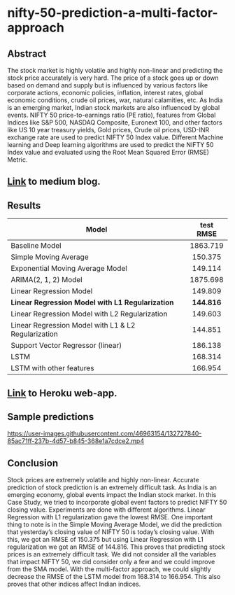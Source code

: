 # nifty-50-prediction-a-multi-factor-approach

## Abstract

The stock market is highly volatile and highly non-linear and predicting the stock price accurately is very hard. The price of a stock goes up or down based on demand and supply but is influenced by various factors like corporate actions, economic policies, inflation, interest rates, global economic conditions, crude oil prices, war, natural calamities, etc. As India is an emerging market, Indian stock markets are also influenced by global events. NIFTY 50 price-to-earnings ratio (PE ratio), features from Global Indices like S&P 500, NASDAQ Composite, Euronext 100, and other factors like US 10 year treasury yields, Gold prices, Crude oil prices, USD-INR exchange rate are used to predict NIFTY 50 Index value. Different Machine learning and Deep learning algorithms are used to predict the NIFTY 50 Index value and evaluated using the Root Mean Squared Error (RMSE) Metric.

## [Link](https://binginagesh.medium.com/nifty-50-index-prediction-a-multi-factor-based-approach-224d60a43d23) to medium blog.

## Results

| Model        | test RMSE           |
| ------------- |:-------------:|
|  Baseline Model    | 1863.719 |
| Simple Moving Average      | 150.375      |
| Exponential Moving Average Model | 149.114      |
|  ARIMA(2, 1, 2) Model    | 1875.698 |
| Linear Regression Model      | 149.809      |
| **Linear Regression Model with L1 Regularization** | **144.816**      |
|  Linear Regression Model with L2 Regularization    | 149.603 |
| Linear Regression Model with L1 & L2 Regularization      | 144.851      |
| Support Vector Regressor (linear) | 186.138      |
| LSTM      | 168.314      |
| LSTM with other features | 166.954      |

## [Link](https://nifty-50-prediction.herokuapp.com/) to Heroku web-app.

## Sample predictions
https://user-images.githubusercontent.com/46963154/132727840-85ac71ff-237b-4d57-b845-368e1a7cdce2.mp4


## Conclusion

Stock prices are extremely volatile and highly non-linear. Accurate prediction of stock prediction is an extremely difficult task. As India is an emerging economy, global events impact the Indian stock market. In this Case Study, we tried to incorporate global event factors to predict NIFTY 50 closing value. Experiments are done with different algorithms. Linear Regression with L1 regularization gave the lowest RMSE. One important thing to note is in the Simple Moving Average Model, we did the prediction that yesterday’s closing value of NIFTY 50 is today’s closing value. With this, we got an RMSE of 150.375 but using Linear Regression with L1 regularization we got an RMSE of 144.816. This proves that predicting stock prices is an extremely difficult task. We did not consider all the variables that impact NIFTY 50, we did consider only a few and we could improve from the SMA model. With the multi-factor approach, we could slightly decrease the RMSE of the LSTM model from 168.314 to 166.954. This also proves that other indices affect Indian indices.

